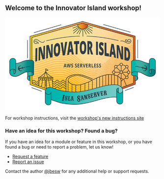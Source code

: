 ## Welcome to the Innovator Island workshop!

![InnovatorIsland](./images/innovator-island_logo.png)

For workshop instructions, visit the [workshop's new instructions site](https://www.eventbox.dev/published/lesson/innovator-island/)

### Have an idea for this workshop? Found a bug? ###

If you have an idea for a module or feature in this workshop, or you have found a bug or need to report a problem, let us know!

- [Request a feature](https://github.com/aws-samples/aws-serverless-workshop-innovator-island/issues/new?assignees=&labels=&template=workshop-feature-request.md&title=)
- [Report an issue](https://github.com/aws-samples/aws-serverless-workshop-innovator-island/issues/new?assignees=&labels=&template=bug_report.md&title=)

Contact the author [@jbesw](https://twitter.com/jbesw) for any additional help or support requests.